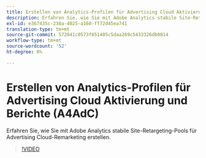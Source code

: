 ```yaml
---
title: Erstellen von Analytics-Profilen für Advertising Cloud Aktivierung und Berichte
description: Erfahren Sie, wie Sie mit Adobe Analytics stabile Site-Retargeting-Pools für Advertising Cloud-Remarketing erstellen.
exl-id: e367435c-238a-4025-a160-ff72d45ea741
translation-type: tm+mt
source-git-commit: 572041c0573f651405c5daa269c5433326db0814
workflow-type: tm+mt
source-wordcount: '52'
ht-degree: 0%

---
```


# Erstellen von Analytics-Profilen für Advertising Cloud Aktivierung und Berichte (A4AdC)

Erfahren Sie, wie Sie mit Adobe Analytics stabile Site-Retargeting-Pools für Advertising Cloud-Remarketing erstellen.

>[!VIDEO](https://video.tv.adobe.com/v/33503)
